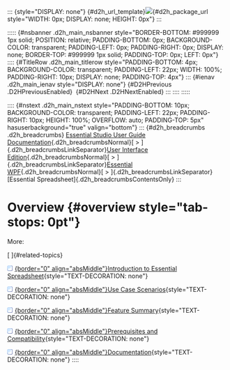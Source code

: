 ::: {style="DISPLAY: none"}
[](ms-xhelp:///?Id=d2h_url_template){#d2h_url_template}![](!package_url!){#d2h_package_url style="WIDTH: 0px; DISPLAY: none; HEIGHT: 0px"}
:::

::::: {#nsbanner .d2h_main_nsbanner style="BORDER-BOTTOM: #999999 1px solid; POSITION: relative; PADDING-BOTTOM: 0px; BACKGROUND-COLOR: transparent; PADDING-LEFT: 0px; PADDING-RIGHT: 0px; DISPLAY: none; BORDER-TOP: #999999 1px solid; PADDING-TOP: 0px; LEFT: 0px"}
:::: {#TitleRow .d2h_main_titlerow style="PADDING-BOTTOM: 4px; BACKGROUND-COLOR: transparent; PADDING-LEFT: 22px; WIDTH: 100%; PADDING-RIGHT: 10px; DISPLAY: none; PADDING-TOP: 4px"}
::: {#ienav .d2h_main_ienav style="DISPLAY: none"}
[](ms-xhelp:///?Id=224847dd-daf2-4700-965b-2c78cb7e9ae4){#D2HPrevious .D2HPreviousEnabled}  [](ms-xhelp:///?Id=b705687e-3ac0-48a6-a587-ce7c7639f1e5){#D2HNext .D2HNextEnabled}
:::
::::
:::::

:::: {#nstext .d2h_main_nstext style="PADDING-BOTTOM: 10px; BACKGROUND-COLOR: transparent; PADDING-LEFT: 22px; PADDING-RIGHT: 10px; HEIGHT: 100%; OVERFLOW: auto; PADDING-TOP: 5px" hasuserbackground="true" valign="bottom"}
::: {#d2h_breadcrumbs .d2h_breadcrumbs}
[Essential Studio User Guide Documentation](ms-xhelp:///?Id=12457748-09e3-4d74-a240-8e049cedf030){.d2h_breadcrumbsNormal}[ \> ]{.d2h_breadcrumbsLinkSeparator}[User Interface Edition](ms-xhelp:///?Id=c29296b7-531c-413b-a0ec-488ca1f7f669){.d2h_breadcrumbsNormal}[ \> ]{.d2h_breadcrumbsLinkSeparator}[Essential WPF](ms-xhelp:///?Id=7f4f82c5-151c-4262-94d0-75c4626c77bc){.d2h_breadcrumbsNormal}[ \> ]{.d2h_breadcrumbsLinkSeparator}[Essential Spreadsheet]{.d2h_breadcrumbsContentsOnly}
:::

# Overview {#overview style="tab-stops: 0pt"}

More:

[ ]{#related-topics}

[![](button.gif){border="0" align="absMiddle"}Introduction to Essential Spreadsheet](ms-xhelp:///?Id=b705687e-3ac0-48a6-a587-ce7c7639f1e5){style="TEXT-DECORATION: none"}

[![](button.gif){border="0" align="absMiddle"}Use Case Scenarios](ms-xhelp:///?Id=90b1c8f6-c5da-4ef6-9509-9f74cbc27234){style="TEXT-DECORATION: none"}

[![](button.gif){border="0" align="absMiddle"}Feature Summary](ms-xhelp:///?Id=f691caf3-456c-4fc7-8c5e-093d42384737){style="TEXT-DECORATION: none"}

[![](button.gif){border="0" align="absMiddle"}Prerequisites and Compatibility](ms-xhelp:///?Id=181eef71-25bb-4890-83d8-8e542277c5fe){style="TEXT-DECORATION: none"}

[![](button.gif){border="0" align="absMiddle"}Documentation](ms-xhelp:///?Id=65c298a7-2903-48b8-a5ab-6a1b67edcc2d){style="TEXT-DECORATION: none"}
::::
